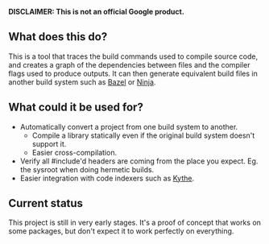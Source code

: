 **DISCLAIMER: This is not an official Google product.**

## What does this do?

This is a tool that traces the build commands used to compile source code, and
creates a graph of the dependencies between files and the compiler flags used to
produce outputs. It can then generate equivalent build files in another build
system such as [Bazel](http://bazel.io/) or [Ninja](https://ninja-build.org/).

## What could it be used for?

* Automatically convert a project from one build system to another.
  * Compile a library statically even if the original build system doesn't
    support it.
  * Easier cross-compilation.
* Verify all #include'd headers are coming from the place you expect.  Eg. the
  sysroot when doing hermetic builds.
* Easier integration with code indexers such as [Kythe](https://www.kythe.io/).

## Current status

This project is still in very early stages.  It's a proof of concept that works
on some packages, but don't expect it to work perfectly on everything.
